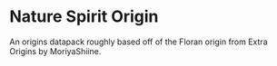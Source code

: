 # Nature Spirit Origin
An origins datapack roughly based off of the Floran origin from Extra Origins by MoriyaShiine.
